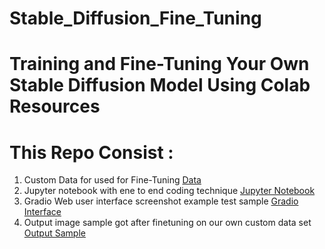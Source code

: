 # Stable_Diffusion_Fine_Tuning

# Training and Fine-Tuning Your Own Stable Diffusion Model Using Colab Resources

# This Repo Consist :

1. Custom Data for used for Fine-Tuning [Data](https://github.com/SanjayHovale/Stable_Diffusion_Fine_Tuning/blob/main/Data_SD.zip)
2. Jupyter notebook with ene to end coding technique [Jupyter Notebook](https://github.com/SanjayHovale/Stable_Diffusion_Fine_Tuning/blob/main/SD_Fast_DreamBooth_finetune.ipynb)
3. Gradio Web user interface screenshot example test sample [Gradio Interface](https://github.com/SanjayHovale/Stable_Diffusion_Fine_Tuning/blob/main/Screenshot%20(332).png)
4. Output image sample got after finetuning on our own custom data set [Output Sample](https://github.com/SanjayHovale/Stable_Diffusion_Fine_Tuning/blob/main/sd_sanjay_test.png)
